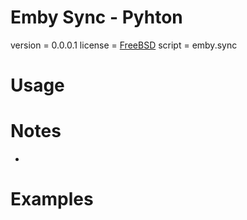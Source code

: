 Emby Sync - Pyhton
==================
version = 0.0.0.1
license = [FreeBSD](http://nxfifteen.me.uk/api/license/cee/2016/license.html)
script = emby.sync

# Usage #



# Notes #

- 

# Examples #

